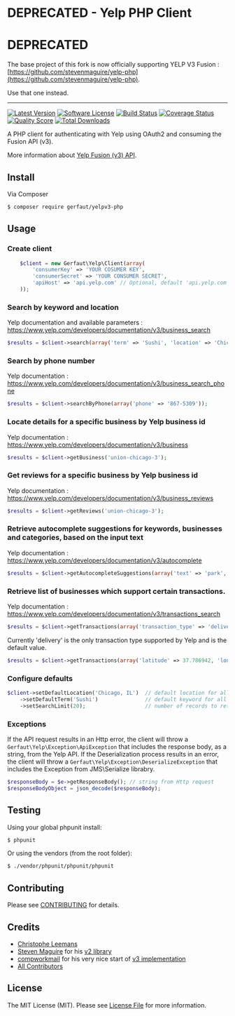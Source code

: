 # DEPRECATED - Yelp PHP Client


# DEPRECATED
The base project of this fork is now officially supporting YELP V3 Fusion : [https://github.com/stevenmaguire/yelp-php](https://github.com/stevenmaguire/yelp-php). 

Use that one instead.


----- 


[![Latest Version](https://img.shields.io/github/release/gerfaut/yelpv3-php.svg?style=flat-square)](https://github.com/gerfaut/yelpv3-php/releases)
[![Software License](https://img.shields.io/badge/license-MIT-brightgreen.svg?style=flat-square)](LICENSE.md)
[![Build Status](https://img.shields.io/travis/Gerfaut/yelpv3-php/master.svg?style=flat-square&1)](https://travis-ci.org/Gerfaut/yelpv3-php)
[![Coverage Status](https://img.shields.io/scrutinizer/coverage/g/gerfaut/yelpv3-php.svg?style=flat-square)](https://scrutinizer-ci.com/g/gerfaut/yelpv3-php/code-structure)
[![Quality Score](https://img.shields.io/scrutinizer/g/gerfaut/yelpv3-php.svg?style=flat-square)](https://scrutinizer-ci.com/g/gerfaut/yelpv3-php)
[![Total Downloads](https://img.shields.io/packagist/dt/gerfaut/yelpv3-php.svg?style=flat-square)](https://packagist.org/packages/gerfaut/yelpv3-php)

A PHP client for authenticating with Yelp using OAuth2 and consuming the Fusion API (v3).

More information about [Yelp Fusion (v3) API](https://www.yelp.com/developers/documentation/v3/get_started).

## Install

Via Composer

``` bash
$ composer require gerfaut/yelpv3-php
```

## Usage

### Create client

```php
    $client = new Gerfaut\Yelp\Client(array(
        'consumerKey' => 'YOUR COSUMER KEY',
        'consumerSecret' => 'YOUR CONSUMER SECRET',
        'apiHost' => 'api.yelp.com' // Optional, default 'api.yelp.com'
    ));
```

### Search by keyword and location
Yelp documentation and available parameters : https://www.yelp.com/developers/documentation/v3/business_search

```php
$results = $client->search(array('term' => 'Sushi', 'location' => 'Chicago, IL'));
```

### Search by phone number

Yelp documentation : https://www.yelp.com/developers/documentation/v3/business_search_phone

```php
$results = $client->searchByPhone(array('phone' => '867-5309'));
```

### Locate details for a specific business by Yelp business id

Yelp documentation : https://www.yelp.com/developers/documentation/v3/business

```php
$results = $client->getBusiness('union-chicago-3');
```

### Get reviews for a specific business by Yelp business id

Yelp documentation : https://www.yelp.com/developers/documentation/v3/business_reviews

```php
$results = $client->getReviews('union-chicago-3');
```

### Retrieve autocomplete suggestions for keywords, businesses and categories, based on the input text

Yelp documentation : https://www.yelp.com/developers/documentation/v3/autocomplete

```php
$results = $client->getAutocompleteSuggestions(array('text' => 'park', 'latitude' => 37.786942, 'longitude' => -122.399643));
```
### Retrieve list of businesses which support certain transactions.

Yelp documentation : https://www.yelp.com/developers/documentation/v3/transactions_search

```php
$results = $client->getTransactions(array('transaction_type' => 'delivery', 'latitude' => 37.786942, 'longitude' => -122.399643));
```
Currently 'delivery' is the only transaction type supported by Yelp and is the default value.
```php
$results = $client->getTransactions(array('latitude' => 37.786942, 'longitude' => -122.399643));
```

### Configure defaults

```php
$client->setDefaultLocation('Chicago, IL')  // default location for all searches if location not provided
    ->setDefaultTerm('Sushi')               // default keyword for all searches if term not provided
    ->setSearchLimit(20);                   // number of records to return
```

### Exceptions

If the API request results in an Http error, the client will throw a `Gerfaut\Yelp\Exception\ApiException` that includes the response body, as a string, from the Yelp API.
If the Deserialization process results in an error, the client will throw a `Gerfaut\Yelp\Exception\DeserializeException` that includes the Exception from JMS\Serialize librabry.

```php
$responseBody = $e->getResponseBody(); // string from Http request
$responseBodyObject = json_decode($responseBody);
```

## Testing

Using your global phpunit install:

``` bash
$ phpunit
```

Or using the vendors (from the root folder):
``` bash
$ ./vendor/phpunit/phpunit/phpunit
```

## Contributing

Please see [CONTRIBUTING](CONTRIBUTING.md) for details.

## Credits

- [Christophe Leemans](https://github.com/Gerfaut)
- [Steven Maguire](https://github.com/stevenmaguire) for his [v2 library](https://github.com/stevenmaguire/yelp-php)
- [compworkmail](https://github.com/compworkmail) for his very nice start of [v3 implementation](https://github.com/compworkmail/yelp-v3-php-API-symfony)
- [All Contributors](https://github.com/gerfaut/yelpv3-php/contributors)

## License

The MIT License (MIT). Please see [License File](LICENSE.md) for more information.
